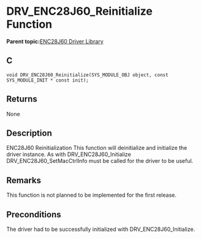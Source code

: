 # DRV\_ENC28J60\_Reinitialize Function

**Parent topic:**[ENC28J60 Driver Library](GUID-58EA08F2-E38D-48FD-BD75-C2972C0EE761.md)

## C

```
void DRV_ENC28J60_Reinitialize(SYS_MODULE_OBJ object, const SYS_MODULE_INIT * const init); 
```

## Returns

None

## Description

ENC28J60 Reinitialization This function will deinitialize and initialize the driver instance. As with DRV\_ENC28J60\_Initialize DRV\_ENC28J60\_SetMacCtrlInfo must be called for the driver to be useful.

## Remarks

This function is not planned to be implemented for the first release.

## Preconditions

The driver had to be successfully initialized with DRV\_ENC28J60\_Initialize.

